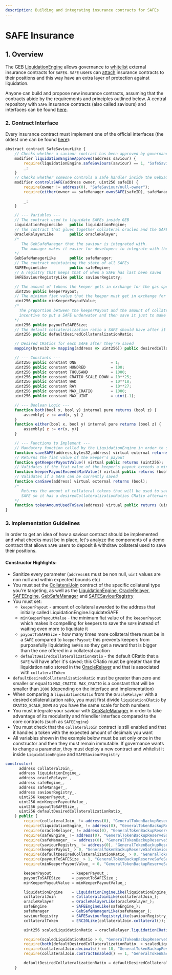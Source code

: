 ```yaml
---
description: Building and integrating insurance contracts for SAFEs
---
```


# SAFE Insurance

## 1. Overview

The GEB [LiquidationEngine](https://github.com/reflexer-labs/geb/blob/master/src/LiquidationEngine.sol) allows governance to [whitelist](https://github.com/reflexer-labs/geb/blob/a49e4486682b787571475821ec66bfa025e5183f/src/LiquidationEngine.sol#L88) external insurance contracts for `SAFE`s. `SAFE` users can [attach](https://github.com/reflexer-labs/geb/blob/a49e4486682b787571475821ec66bfa025e5183f/src/LiquidationEngine.sol#L290) insurance contracts to their positions and this way have an extra layer of protection against liquidation.

Anyone can build and propose new insurance contracts, assuming that the contracts abide by the requirements and principles outlined below. A central repository with `SAFE` insurance contracts \(also called saviours\) and interfaces can be found [here](https://github.com/reflexer-labs/geb-safe-saviours).

### 2. Contract Interface

Every insurance contract must implement one of the official interfaces \(the oldest one can be found [here](https://github.com/reflexer-labs/geb-safe-saviours/blob/master/src/interfaces/SafeSaviourLike.sol)\):

```javascript
abstract contract SafeSaviourLike {
    // Checks whether a saviour contract has been approved by governance in the LiquidationEngine
    modifier liquidationEngineApproved(address saviour) {
        require(liquidationEngine.safeSaviours(saviour) == 1, "SafeSaviour/not-approved-in-liquidation-engine");
        _;
    }
    // Checks whether someone controls a safe handler inside the GebSafeManager
    modifier controlsSAFE(address owner, uint256 safeID) {
        require(owner != address(0), "SafeSaviour/null-owner");
        require(either(owner == safeManager.ownsSAFE(safeID), safeManager.safeCan(safeManager.ownsSAFE(safeID), safeID, owner) == 1), "SafeSaviour/not-owning-safe");

        _;
    }

    // --- Variables ---
    // The contract used to liquidate SAFEs inside GEB
    LiquidationEngineLike   public liquidationEngine;
    // The contract that glues together collateral oracles and the SAFEEngine
    OracleRelayerLike       public oracleRelayer;
    /* 
       The GebSafeManager that the saviour is integrated with.
       The manager makes it easier for developers to integrate with the system
    */
    GebSafeManagerLike      public safeManager;
    // The contract maintaining the state of all SAFEs
    SAFEEngineLike          public safeEngine;
    // A registry that keeps that of when a SAFE has last been saved
    SAFESaviourRegistryLike public saviourRegistry;

    // The amount of tokens the keeper gets in exchange for the gas spent to save a SAFE
    uint256 public keeperPayout;
    // The minimum fiat value that the keeper must get in exchange for saving a SAFE
    uint256 public minKeeperPayoutValue;
    /*
      The proportion between the keeperPayout and the amount of collateral that's in the SAFE to be saved. It ensures there's no
      incentive to put a SAFE underwater and then save it just to make a profit
    */
    uint256 public payoutToSAFESize;
    // The default collateralization ratio a SAFE should have after it's saved
    uint256 public defaultDesiredCollateralizationRatio;

    // Desired CRatios for each SAFE after they're saved
    mapping(bytes32 => mapping(address => uint256)) public desiredCollateralizationRatios;

    // --- Constants ---
    uint256 public constant ONE               = 1;
    uint256 public constant HUNDRED           = 100;
    uint256 public constant THOUSAND          = 1000;
    uint256 public constant CRATIO_SCALE_DOWN = 10**25;
    uint256 public constant WAD               = 10**18;
    uint256 public constant RAY               = 10**27;
    uint256 public constant MAX_CRATIO        = 1000;
    uint256 public constant MAX_UINT          = uint(-1);

    // --- Boolean Logic ---
    function both(bool x, bool y) internal pure returns (bool z) {
        assembly{ z := and(x, y) }
    }
    function either(bool x, bool y) internal pure returns (bool z) {
        assembly{ z := or(x, y)}
    }

    // --- Functions to Implement ---
    // Mandatory function called by the LiquidationEngine in order to save a SAFE
    function saveSAFE(address,bytes32,address) virtual external returns (bool,uint256,uint256);
    // Returns the fiat value of the keeper's payout
    function getKeeperPayoutValue() virtual public returns (uint256);
    // Validates if the fiat value of the keeper's payout exceeds a min threshold
    function keeperPayoutExceedsMinValue() virtual public returns (bool);
    // Validates if a SAFE can be currently saved
    function canSave(address) virtual external returns (bool);
    /*
       Returns the amount of collateral tokens that will be used to save a
       SAFE so it has a desiredCollateralizationRatios CRatio afterwards
    */
    function tokenAmountUsedToSave(address) virtual public returns (uint256);
}
```

### 3. Implementation Guidelines

In order to get an idea of how a saviour contract should be implemented and what checks must be in place, let's analyze the components of a demo contract that allows `SAFE` users to deposit & withdraw collateral used to save their positions.

#### Constructor Highlights:

* Sanitize every parameter \(`address`es must be non null, `uint` values are non null and within expected bounds etc\)
* You must set the [CollateralJoin](https://github.com/reflexer-labs/geb-deploy/blob/master/src/AdvancedTokenAdapters.sol) contract of the specific collateral type you're targeting, as well as the [LiquidationEngine](https://github.com/reflexer-labs/geb/blob/master/src/LiquidationEngine.sol), [OracleRelayer](https://github.com/reflexer-labs/geb/blob/master/src/OracleRelayer.sol), [SAFEEngine](https://github.com/reflexer-labs/geb/blob/master/src/SAFEEngine.sol), [GebSafeManager](https://github.com/reflexer-labs/geb-safe-manager/blob/master/src/GebSafeManager.sol) and [SAFESaviourRegistry](https://github.com/reflexer-labs/geb-safe-saviours/blob/master/src/SAFESaviourRegistry.sol)
* You must set: 
  * `keeperPayout` - amount of collateral awarded to the address that initially called LiquidationEngine.liquidateSAFE
  * `minKeeperPayoutValue` - the minimum fiat value of the `keeperPayout` which makes it compelling for keepers to save the `SAFE` instead of waiting even more to liquidate it
  * `payoutToSAFESize` - how many times more collateral there must be in a `SAFE` compared to `keeperPayout`; this prevents keepers from purposefully liquidating `SAFE`s so they get a reward that is bigger than the one offered in a collateral auction
  * `defaultDesiredCollateralizationRatio` - the default CRatio that a `SAFE` will have after it's saved; this CRatio must be greater than the liquidation ratio stored in the [OracleRelayer](https://github.com/reflexer-labs/geb/blob/a49e4486682b787571475821ec66bfa025e5183f/src/OracleRelayer.sol#L60) and that is associated with `collateralToken`
* `defaultDesiredCollateralizationRatio` must be greater than zero and smaller or equal to `MAX_CRATIO`. `MAX_CRATIO` is a constant that will be smaller than `2000` \(depending on the interface and implementation\)
* When comparing a `liquidationCRatio` from the `OracleRelayer` with a desired collateralization ratio, you must first divide `liquidationCRatio` by `CRATIO_SCALE_DOWN` so you have the same scale for both numbers
* You must integrate your saviour with [GebSafeManager](https://github.com/reflexer-labs/geb-safe-manager/blob/master/src/GebSafeManager.sol) in order to take advantage of its modularity and friendlier interface compared to the core contracts \(such as `SAFEEngine`\)
* You must check that the `collateralJoin` contract is still enabled and that it handles a token with the expected amount of decimals you want
* All variables shown in the example below must be set only once in the constructor and then they must remain immutable. If governance wants to change a parameter, they must deploy a new contract and whitelist it inside `LiquidationEngine` and `SAFESaviourRegistry`

```javascript
constructor(
      address collateralJoin_,
      address liquidationEngine_,
      address oracleRelayer_,
      address safeEngine_,
      address safeManager_,
      address saviourRegistry_,
      uint256 keeperPayout_,
      uint256 minKeeperPayoutValue_,
      uint256 payoutToSAFESize_,
      uint256 defaultDesiredCollateralizationRatio_
    ) public {
        require(collateralJoin_ != address(0), "GeneralTokenBackupReserveSafeSaviour/null-collateral-join");
        require(liquidationEngine_ != address(0), "GeneralTokenBackupReserveSafeSaviour/null-liquidation-engine");
        require(oracleRelayer_ != address(0), "GeneralTokenBackupReserveSafeSaviour/null-oracle-relayer");
        require(safeEngine_ != address(0), "GeneralTokenBackupReserveSafeSaviour/null-safe-engine");
        require(safeManager_ != address(0), "GeneralTokenBackupReserveSafeSaviour/null-safe-manager");
        require(saviourRegistry_ != address(0), "GeneralTokenBackupReserveSafeSaviour/null-saviour-registry");
        require(keeperPayout_ > 0, "GeneralTokenBackupReserveSafeSaviour/invalid-keeper-payout");
        require(defaultDesiredCollateralizationRatio_ > 0, "GeneralTokenBackupReserveSafeSaviour/null-default-cratio");
        require(payoutToSAFESize_ > 1, "GeneralTokenBackupReserveSafeSaviour/invalid-payout-to-safe-size");
        require(minKeeperPayoutValue_ > 0, "GeneralTokenBackupReserveSafeSaviour/invalid-min-payout-value");

        keeperPayout         = keeperPayout_;
        payoutToSAFESize     = payoutToSAFESize_;
        minKeeperPayoutValue = minKeeperPayoutValue_;

        liquidationEngine    = LiquidationEngineLike(liquidationEngine_);
        collateralJoin       = CollateralJoinLike(collateralJoin_);
        oracleRelayer        = OracleRelayerLike(oracleRelayer_);
        safeEngine           = SAFEEngineLike(safeEngine_);
        safeManager          = GebSafeManagerLike(safeManager_);
        saviourRegistry      = SAFESaviourRegistryLike(saviourRegistry_);
        collateralToken      = ERC20Like(collateralJoin.collateral());

        uint256 scaledLiquidationRatio = oracleRelayer.liquidationCRatio(collateralJoin.collateralType()) / CRATIO_SCALE_DOWN;

        require(scaledLiquidationRatio > 0, "GeneralTokenBackupReserveSafeSaviour/invalid-scaled-liq-ratio");
        require(both(defaultDesiredCollateralizationRatio_ > scaledLiquidationRatio, defaultDesiredCollateralizationRatio_ <= MAX_CRATIO), "GeneralTokenBackupReserveSafeSaviour/invalid-default-desired-cratio");
        require(collateralJoin.decimals() == 18, "GeneralTokenBackupReserveSafeSaviour/invalid-join-decimals");
        require(collateralJoin.contractEnabled() == 1, "GeneralTokenBackupReserveSafeSaviour/join-disabled");

        defaultDesiredCollateralizationRatio = defaultDesiredCollateralizationRatio_;
    }
```

